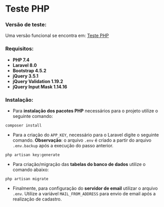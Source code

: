 # Teste PHP

### Versão de teste:

Uma versão funcional se encontra em: [Teste PHP](http://tsprates.com)

### Requisitos:

* __PHP 7.4__
* __Laravel 8.0__
* __Bootstrap 4.5.2__
* __jQuery 3.5.1__
* __jQuery Validation 1.19.2__
* __jQuery Input Mask 1.14.16__

### Instalação:

* Para __instalação dos pacotes PHP__ necessários para o projeto utilize o seguinte comando:

```
composer install
```

* Para a criação do `APP_KEY`, necessário para o Laravel digite o seguinte comando. __Observação__: o arquivo `.env` é criado a partir do arquivo `.env.backup` após a execução do passo anterior.

```
php artisan key:generate
```

* Para criação/migração das __tabelas do banco de dados__ utilize o comando abaixo:

```
php artisan migrate
```

* Finalmente, para configuração do __servidor de email__ utilizar o arquivo `.env`. Utilize a variável `MAIL_FROM_ADDRESS` para envio de email após a realização de cadastro.
